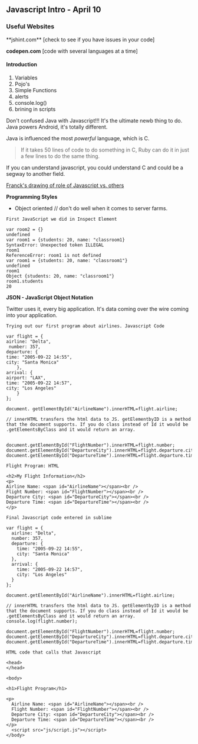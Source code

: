 <h2>Javascript Intro - April 10</h2>

<h3>Useful Websites</h3>
**jshint.com** [check to see if you have issues in your code]

**codepen.com** [code with several languages at a time]



<h4>Introduction</h4>

1. Variables
2. Pojo's
3. Simple Functions
4. alerts
5. console.log()
6. brining in scripts 

Don't confused Java with Javascript!!! It's the ultimate newb thing to do. Java powers Android, it's totally different. 

Java is influenced the most *powerful* language, which is C.

> If it takes 50 lines of code to do something in C, Ruby can do it in just a few lines to do the same thing. 

If you can understand javascript, you could understand C and could be a segway to another field. 

[Franck's drawing of role of Javascript vs. others](http://i.imgur.com/7vOaAkf)


**Programming Styles**

* Object oriented //  don't do well when it comes to server farms.

`First JavaScript we did in Inspect Element`

    var room2 = {}
	undefined
	var room1 = {students: 20, name: "classroom1}
	SyntaxError: Unexpected token ILLEGAL
	room1
	ReferenceError: room1 is not defined
	var room1 = {students: 20, name: "classroom1"}
	undefined
	room1
	Object {students: 20, name: "classroom1"}
	room1.students
	20
    

**JSON - JavaScript Object Notation**

Twitter uses it, every big application. It's data coming over the wire coming into your application. 

`Trying out our first program about airlines. Javascript Code`

	var flight = {
  	airline: "Delta",
 	 number: 357, 
  	departure: {
    time: "2005-09-22 14:55",
    city: "Santa Monica"
  		},
  	arrival: {
  	airport: "LAX",
    time: "2005-09-22 14:57",
    city: "Los Angeles"
  		}
	};

	document. getElementById("AirlineName").innerHTML=flight.airline; 

	// innerHTML transfers the html data to JS. getElementbyID is a method that the document supports. If you do class instead of Id it would be .getElementsByClass and it would return an array.


	document.getElementById("FlightNumber").innerHTML=flight.number;
	document.getElementById("DepartureCity").innerHTML=flight.departure.city;
	document.getElementById("DepartureTime").innerHTML=flight.departure.time;


`Flight Program: HTML`

	<h2>My Flight Information</h2>
	<p>
  	Airline Name: <span id="AirlineName"></span><br />
  	Flight Number: <span id="FlightNumber"></span><br />
  	Departure City: <span id="DepartureCity"></span><br />
  	Departure Time: <span id="DepartureTime"></span><br />
	</p>
	
	
	
`Final Javascript code entered in sublime`

	
	
	var flight = {
	  airline: "Delta",
	  number: 357,
	  departure: {
	    time: "2005-09-22 14:55",
	    city: "Santa Monica"
	  },
	  arrival: {
	    time: "2005-09-22 14:57",
	    city: "Los Angeles"
	  }
	};
	
	document.getElementById("AirlineName").innerHTML=flight.airline;
	
	// innerHTML transfers the html data to JS. getElementbyID is a method that the document supports. If you do class instead of Id it would be .getElementsByClass and it would return an array.
	console.log(flight.number);
	
	document.getElementById("FlightNumber").innerHTML=flight.number;
	document.getElementById("DepartureCity").innerHTML=flight.departure.city;
	document.getElementById("DepartureTime").innerHTML=flight.departure.time;


`HTML code that calls that Javascript`


	<head>
	</head>
	
	<body>
	
	<h1>Flight Program</h1>
	
	<p>
	  Airline Name: <span id="AirlineName"></span><br />
	  Flight Number: <span id="FlightNumber"></span><br />
	  Departure City: <span id="DepartureCity"></span><br />
	  Departure Time: <span id="DepartureTime"></span><br />
	</p>
	  <script src="js/script.js"></script>
	</body>
		